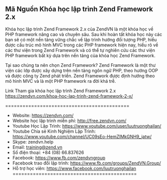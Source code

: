 <h2>Mã Nguồn Khóa học lập trình Zend Framework 2.x</h2>

Khóa học lập trình Zend Framework 2.x của ZendVN là một khóa học về PHP framework nâng cao và chuyên sâu. Sau khi hoàn tất khóa học này các bạn sẽ có một nền tảng vững chắc về lập trình hướng đối tượng PHP, hiểu được cấu trúc mô hình MVC trong các PHP framework hiện nay, hiểu rõ về các thư viện trong Zend Framework và có thể tự nghiên cứu các thư viện PHP framework bất kỳ dựa trên nền tảng của khóa học Zend Framework.

Tại sao chúng ta nên chọn Zend Framework? Zend Framework là một thư viện các lớp được xây dựng trên nền tảng ngôn ngữ PHP, theo hướng OOP và được công ty Zend phát triển. Zend Framework được định hướng theo mô hình MVC và là một PHP framework ra đời khá trễ.

Link Tham gia khóa học lập trình Zend Framework 2.x https://zendvn.com/khoa-hoc-lap-trinh-zend-framework-2-x/

===========================================
- Website: https://zendvn.com/
- Website học lập trình miễn phí: http://free.zendvn.com/
- Youtube Học Lập Trình: https://www.youtube.com/user/luutruonghailan/
- Youtube Chia sẻ Kinh Nghiệm Lập Trình: https://www.youtube.com/channel/UC09sEo-HemZlMkGNH9_jatw/
- Skype: zendvn.help
- Email: training@zend.vn
- Số điện thoại: +84 (08) 66.837626
- Facebook: https://www.fb.com/zendvngroup
- Facebook trao đổi lập trình: https://www.fb.com/groups/ZendVN.Group/
- Hỗ trợ học viên: https://www.facebook.com/luutruonghailan
===========================================

